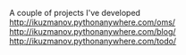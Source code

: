 A couple of projects I've developed <br>
http://ikuzmanov.pythonanywhere.com/oms/ <br>
http://ikuzmanov.pythonanywhere.com/blog/ <br>
http://ikuzmanov.pythonanywhere.com/todo/ <br>
